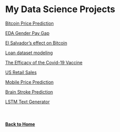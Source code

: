 # My Data Science Projects

[Bitcoin Price Prediction](https://jahed323.github.io/bitcoin)

[EDA Gender Pay Gap](https://jahed323.github.io/genderpay)

[El Salvador’s effect on Bitcoin](https://jahed323.github.io/elsalvador)

[Loan dataset modeling](https://jahed323.github.io/loan)

[The Efficacy of the Covid-19 Vaccine](https://jahed323.github.io/covid19)

[US Retail Sales](https://jahed323.github.io/retailsales)

[Mobile Price Prediction](https://jahed323.github.io/mobile)

[Brain Stroke Prediction](https://jahed323.github.io/brainstroke)

[LSTM Text Generator](https://jahed323.github.io/lstm)
<br/>
<br/>
<br/>
#### [Back to Home](https://jahed323.github.io/)
